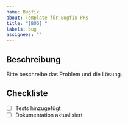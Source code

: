 ```yaml
---
name: Bugfix
about: Template für Bugfix-PRs
title: "[BUG] "
labels: bug
assignees: ""
---
```


## Beschreibung

Bitte beschreibe das Problem und die Lösung.

## Checkliste

- [ ] Tests hinzugefügt
- [ ] Dokumentation aktualisiert
